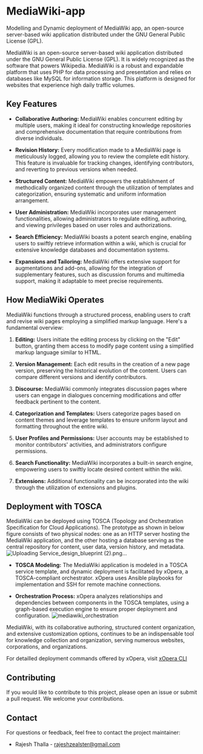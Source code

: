 # MediaWiki-app
Modelling and Dynamic deployment of MediaWiki app, an open-source server-based wiki application distributed under the GNU General Public License (GPL).

MediaWiki is an open-source server-based wiki application distributed under the GNU General Public License (GPL). It is widely recognized as the software that powers Wikipedia. MediaWiki is a robust and expandable platform that uses PHP for data processing and presentation and relies on databases like MySQL for information storage. This platform is designed for websites that experience high daily traffic volumes.

## Key Features

- **Collaborative Authoring:** MediaWiki enables concurrent editing by multiple users, making it ideal for constructing knowledge repositories and comprehensive documentation that require contributions from diverse individuals.

- **Revision History:** Every modification made to a MediaWiki page is meticulously logged, allowing you to review the complete edit history. This feature is invaluable for tracking changes, identifying contributors, and reverting to previous versions when needed.

- **Structured Content:** MediaWiki empowers the establishment of methodically organized content through the utilization of templates and categorization, ensuring systematic and uniform information arrangement.

- **User Administration:** MediaWiki incorporates user management functionalities, allowing administrators to regulate editing, authoring, and viewing privileges based on user roles and authorizations.

- **Search Efficiency:** MediaWiki boasts a potent search engine, enabling users to swiftly retrieve information within a wiki, which is crucial for extensive knowledge databases and documentation systems.

- **Expansions and Tailoring:** MediaWiki offers extensive support for augmentations and add-ons, allowing for the integration of supplementary features, such as discussion forums and multimedia support, making it adaptable to meet precise requirements.

## How MediaWiki Operates

MediaWiki functions through a structured process, enabling users to craft and revise wiki pages employing a simplified markup language. Here's a fundamental overview:

1. **Editing:** Users initiate the editing process by clicking on the "Edit" button, granting them access to modify page content using a simplified markup language similar to HTML.

2. **Version Management:** Each edit results in the creation of a new page version, preserving the historical evolution of the content. Users can compare different versions and identify contributors.

3. **Discourse:** MediaWiki commonly integrates discussion pages where users can engage in dialogues concerning modifications and offer feedback pertinent to the content.

4. **Categorization and Templates:** Users categorize pages based on content themes and leverage templates to ensure uniform layout and formatting throughout the entire wiki.

5. **User Profiles and Permissions:** User accounts may be established to monitor contributors' activities, and administrators configure permissions.

6. **Search Functionality:** MediaWiki incorporates a built-in search engine, empowering users to swiftly locate desired content within the wiki.

7. **Extensions:** Additional functionality can be incorporated into the wiki through the utilization of extensions and plugins.

## Deployment with TOSCA

MediaWiki can be deployed using TOSCA (Topology and Orchestration Specification for Cloud Applications). The prototype as shown in below figure consists of two physical nodes: one as an HTTP server hosting the MediaWiki application, and the other hosting a database serving as the central repository for content, user data, version history, and metadata.
![Uploading Service_design_blueprint (2).png…]()


- **TOSCA Modeling:** The MediaWiki application is modeled in a TOSCA service template, and dynamic deployment is facilitated by xOpera, a TOSCA-compliant orchestrator. xOpera uses Ansible playbooks for implementation and SSH for remote machine connections.

- **Orchestration Process:** xOpera analyzes relationships and dependencies between components in the TOSCA templates, using a graph-based execution engine to ensure proper deployment and configuration.
  ![mediawiki_orchestration](https://github.com/Rajeshzealster/MediaWiki-app/assets/97143348/a5ba6791-c015-4264-8d77-e4cbe1475902)


MediaWiki, with its collaborative authoring, structured content organization, and extensive customization options, continues to be an indispensable tool for knowledge collection and organization, serving numerous websites, corporations, and organizations.

For detailled deployment commands offered by xOpera, visit [xOpera CLI](https://xlab-si.github.io/xopera-docs/02-cli.html)

## Contributing

If you would like to contribute to this project, please open an issue or submit a pull request. We welcome your contributions.


## Contact

For questions or feedback, feel free to contact the project maintainer:
- Rajesh Thalla - <rajeshzealster@gmail.com>
